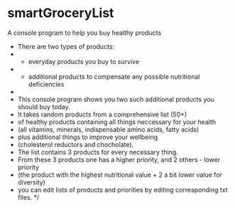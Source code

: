 # smartGroceryList
A console program to help you buy healthy products

* There are two types of products:
 * - everyday products you buy to survive
 * - additional products to compensate any possible nutritional deficiencies
 *
 * This console program shows you two such additional products you should buy today.
 * It takes random products from a comprehensive list (50+)
 * of healthy products containing all things neccessary for your health
 * (all vitamins, minerals, indispensable amino acids, fatty acids)
 * plus additional things to improve your wellbeing
 * (cholesterol reductors and chocholate).
 * The list contains 3 products for every necessary thing.
 * From these 3 products one has a higher priority, and 2 others - lower priority
 * (the product with the highest nutritional value + 2 a bit lower value for diversity)
* you can edit lists of products and priorities by editing corresponding txt files.
*/
